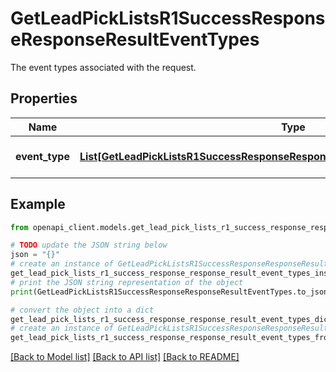# GetLeadPickListsR1SuccessResponseResponseResultEventTypes

The event types associated with the request.

## Properties

Name | Type | Description | Notes
------------ | ------------- | ------------- | -------------
**event_type** | [**List[GetLeadPickListsR1SuccessResponseResponseResultEventTypesEventTypeInner]**](GetLeadPickListsR1SuccessResponseResponseResultEventTypesEventTypeInner.md) | A list of event types. | [optional] 

## Example

```python
from openapi_client.models.get_lead_pick_lists_r1_success_response_response_result_event_types import GetLeadPickListsR1SuccessResponseResponseResultEventTypes

# TODO update the JSON string below
json = "{}"
# create an instance of GetLeadPickListsR1SuccessResponseResponseResultEventTypes from a JSON string
get_lead_pick_lists_r1_success_response_response_result_event_types_instance = GetLeadPickListsR1SuccessResponseResponseResultEventTypes.from_json(json)
# print the JSON string representation of the object
print(GetLeadPickListsR1SuccessResponseResponseResultEventTypes.to_json())

# convert the object into a dict
get_lead_pick_lists_r1_success_response_response_result_event_types_dict = get_lead_pick_lists_r1_success_response_response_result_event_types_instance.to_dict()
# create an instance of GetLeadPickListsR1SuccessResponseResponseResultEventTypes from a dict
get_lead_pick_lists_r1_success_response_response_result_event_types_from_dict = GetLeadPickListsR1SuccessResponseResponseResultEventTypes.from_dict(get_lead_pick_lists_r1_success_response_response_result_event_types_dict)
```
[[Back to Model list]](../README.md#documentation-for-models) [[Back to API list]](../README.md#documentation-for-api-endpoints) [[Back to README]](../README.md)


